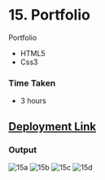# 15. Portfolio
Portfolio

- HTML5
- Css3

### Time Taken
- 3 hours

## [Deployment Link](https://anusha-testportfolio.netlify.app/)


### Output
![15a](https://user-images.githubusercontent.com/43666166/206513019-a8a0ebd6-c8ad-4b53-b2e7-5ca7563e6ebf.PNG)
![15b](https://user-images.githubusercontent.com/43666166/206513031-a5a5864c-a5ec-488d-83d9-111be7ed640e.PNG)
![15c](https://user-images.githubusercontent.com/43666166/206513044-e6a5f67f-d44b-471a-9bd6-a664ebeead29.PNG)
![15d](https://user-images.githubusercontent.com/43666166/206513060-8ac894ba-44f1-46f8-854e-b33c2b74e616.PNG)
